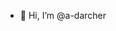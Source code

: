 - 👋 Hi, I’m @a-darcher


<!---
a-darcher/a-darcher is a ✨ special ✨ repository because its `README.md` (this file) appears on your GitHub profile.
You can click the Preview link to take a look at your changes.
--->
